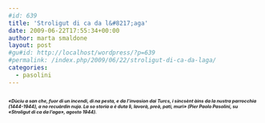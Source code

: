 ```yaml
---
#id: 639
title: 'Stroligut di ca da l&#8217;aga'
date: 2009-06-22T17:55:34+00:00
author: marta smaldone
layout: post
#gu#id: http://localhost/wordpress/?p=639
#permalink: /index.php/2009/06/22/stroligut-di-ca-da-laga/
categories:
  - pasolini
---
```

### <span><em><span style="font-size: xx-small;"><em>«Dùciu a san che, fuor di un incendi, di na pesta, e da l&#8217;invasion dai Turcs, i sincsènt àins da la nustra parrocchia (1444-1944), a no recuàrdin nuja. La so storia a è duta lì, lavorà, preà, patì, murì» (Pier Paolo Pasolini, su «Stroligut di ca da l&#8217;aga», agosto 1944).</em></span></em></span>
